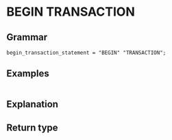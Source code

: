 # BEGIN TRANSACTION

## Grammar

```
begin_transaction_statement = "BEGIN" "TRANSACTION"; 

```

## Examples

```
```

## Explanation



## Return type



